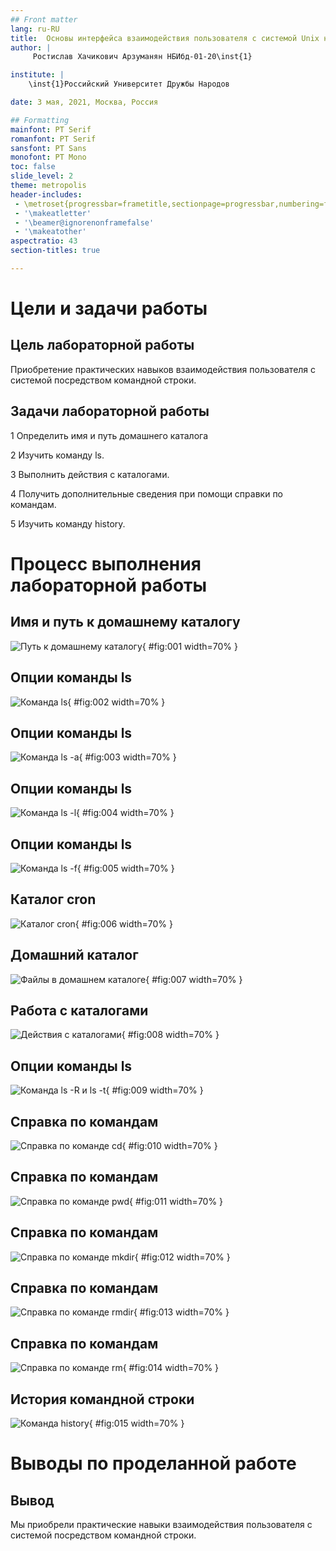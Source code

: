 ```yaml
---
## Front matter
lang: ru-RU
title:  Основы интерфейса взаимодействия пользователя с системой Unix на уровне командной строки
author: |
	 Ростислав Хачикович Арзуманян НБИбд-01-20\inst{1}

institute: |
	\inst{1}Российский Университет Дружбы Народов

date: 3 мая, 2021, Москва, Россия

## Formatting
mainfont: PT Serif
romanfont: PT Serif
sansfont: PT Sans
monofont: PT Mono
toc: false
slide_level: 2
theme: metropolis
header-includes: 
 - \metroset{progressbar=frametitle,sectionpage=progressbar,numbering=fraction}
 - '\makeatletter'
 - '\beamer@ignorenonframefalse'
 - '\makeatother'
aspectratio: 43
section-titles: true

---
```


# Цели и задачи работы

## Цель лабораторной работы

Приобретение практических навыков взаимодействия пользователя с системой посредством командной строки.

## Задачи лабораторной работы

1 Определить имя и путь домашнего каталога

2 Изучить команду ls.

3 Выполнить действия с каталогами.

4 Получить дополнительные сведения при помощи справки по командам.

5 Изучить команду history.

# Процесс выполнения лабораторной работы

## Имя и путь к домашнему каталогу

![Путь к домашнему каталогу](image/01.png){ #fig:001 width=70% }

## Опции команды ls

![Команда ls](image/02.png){ #fig:002 width=70% }

## Опции команды ls

![Команда ls -a](image/03.png){ #fig:003 width=70% }

## Опции команды ls

![Команда ls -l](image/04.png){ #fig:004 width=70% }

## Опции команды ls

![Команда ls -f](image/05.png){ #fig:005 width=70% }

## Каталог cron

![Каталог cron](image/06.png){ #fig:006 width=70% }

## Домашний каталог

![Файлы в домашнем каталоге](image/07.png){ #fig:007 width=70% }

## Работа с каталогами

![Действия с каталогами](image/08.png){ #fig:008 width=70% }

## Опции команды ls

![Команда ls -R и ls -t](image/09.png){ #fig:009 width=70% }

## Справка по командам

![Справка по команде cd](image/10.png){ #fig:010 width=70% }

## Справка по командам

![Справка по команде pwd](image/11.png){ #fig:011 width=70% }

## Справка по командам

![Справка по команде mkdir](image/12.png){ #fig:012 width=70% }

## Справка по командам

![Справка по команде rmdir](image/13.png){ #fig:013 width=70% }

## Справка по командам

![Справка по команде rm](image/14.png){ #fig:014 width=70% }

## История командной строки

![Команда history](image/15.png){ #fig:015 width=70% }

# Выводы по проделанной работе

## Вывод

Мы приобрели практические навыки взаимодействия пользователя с системой посредством командной строки.
